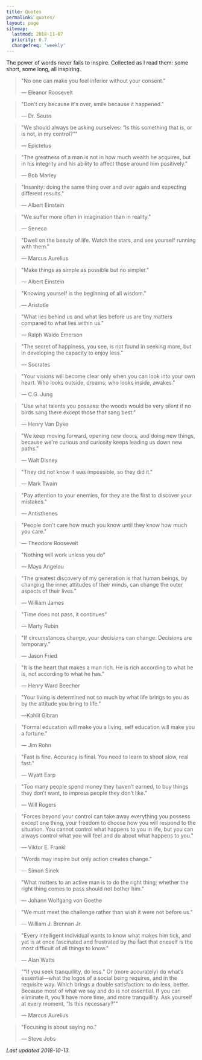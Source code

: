 ```yaml
---
title: Quotes
permalink: quotes/
layout: page
sitemap:
  lastmod: 2018-11-07
  priority: 0.7
  changefreq: 'weekly'
---
```

The power of words never fails to inspire. Collected as I read them: some short, some long, all inspiring.

>"No one can make you feel inferior without your consent."
>
>— Eleanor Roosevelt

>"Don't cry because it's over, smile because it happened."
>
>— Dr. Seuss

>"We should always be asking ourselves: “Is this something that is, or is not, in my control?”"
>
>— Epictetus

>"The greatness of a man is not in how much wealth he acquires, but in his integrity and his ability to affect those around him positively."
>
>— Bob Marley

>"Insanity: doing the same thing over and over again and expecting different results."
>
>— Albert Einstein

>"We suffer more often in imagination than in reality."
>
>— Seneca

>"Dwell on the beauty of life. Watch the stars, and see yourself running with them."
>
>— Marcus Aurelius

>"Make things as simple as possible but no simpler."
>
>— Albert Einstein

>"Knowing yourself is the beginning of all wisdom."
>
>— Aristotle

>"What lies behind us and what lies before us are tiny matters compared to what lies within us."
>
>— Ralph Waldo Emerson

>"The secret of happiness, you see, is not found in seeking more, but in developing the capacity to enjoy less."
>
>— Socrates

>"Your visions will become clear only when you can look into your own heart. Who looks outside, dreams; who looks inside, awakes."
>
>— C.G. Jung

>"Use what talents you possess: the woods would be very silent if no birds sang there except those that sang best."
>
>— Henry Van Dyke

>"We keep moving forward, opening new doors, and doing new things, because we're curious and curiosity keeps leading us down new paths."
>
>— Walt Disney

>"They did not know it was impossible, so they did it."
>
>— Mark Twain

>"Pay attention to your enemies, for they are the first to discover your mistakes."
>
>— Antisthenes

>"People don't care how much you know until they know how much you care."
>
>— Theodore Roosevelt

>"Nothing will work unless you do"
>
>— Maya Angelou

>"The greatest discovery of my generation is that human beings, by changing the inner attitudes of their minds, can change the outer aspects of their lives."
>
>— William James

>"Time does not pass, it continues"
>
>― Marty Rubin

>"If circumstances change, your decisions can change. Decisions are temporary."
>
>― Jason Fried

>"It is the heart that makes a man rich. He is rich according to what he is, not according to what he has."
>
>― Henry Ward Beecher

>"Your living is determined not so much by what life brings to you as by the attitude you bring to life."
>
>―Kahlil Gibran

>"Formal education will make you a living, self education will make you a fortune."
>
>― Jim Rohn

>"Fast is fine. Accuracy is final. You need to learn to shoot slow, real fast."
>
>― Wyatt Earp

>"Too many people spend money they haven’t earned, to buy things they don’t want, to impress people they don’t like.”
>
>― Will Rogers

>"Forces beyond your control can take away everything you possess except one thing, your freedom to choose how you will respond to the situation. You cannot control what happens to you in life, but you can always control what you will feel and do about what happens to you."
>
>— Viktor E. Frankl

>"Words may inspire but only action creates change."
>
>— Simon Sinek

>"What matters to an active man is to do the right thing; whether the right thing comes to pass should not bother him."
>
>— Johann Wolfgang von Goethe

>"We must meet the challenge rather than wish it were not before us."
>
>— William J. Brennan Jr.

>"Every intelligent individual wants to know what makes him tick, and yet is at once fascinated and frustrated by the fact that oneself is the most difficult of all things to know."
>
>— Alan Watts

>"“If you seek tranquillity, do less.” Or (more accurately) do what’s essential—what the logos of a social being requires, and in the requisite way. Which brings a double satisfaction: to do less, better. Because most of what we say and do is not essential. If you can eliminate it, you’ll have more time, and more tranquillity. Ask yourself at every moment, “Is this necessary?”"
>
>— Marcus Aurelius

>"Focusing is about saying no."
>
>— Steve Jobs

*Last updated 2018-10-13.*